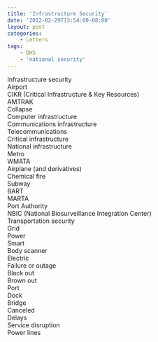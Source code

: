 ```yaml
---
title: 'Infrastructure Security'
date: '2012-02-29T13:54:00-08:00'
layout: post
categories:
    - Letters
tags:
    - DHS
    - 'national security'
---
```


Infrastructure security  
Airport  
CIKR (Critical Infrastructure &amp; Key Resources)  
AMTRAK  
Collapse  
Computer infrastructure  
Communications infrastructure  
Telecommunications  
Critical infrastructure  
National infrastructure  
Metro  
WMATA  
Airplane (and derivatives)  
Chemical fire  
Subway  
BART  
MARTA  
Port Authority  
NBIC (National Biosurveillance Integration Center)  
Transportation security  
Grid  
Power  
Smart  
Body scanner  
Electric  
Failure or outage  
Black out  
Brown out  
Port  
Dock  
Bridge  
Canceled  
Delays  
Service disruption  
Power lines
